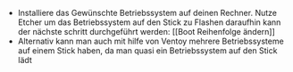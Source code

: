 - Installiere das Gewünschte Betriebssystem auf deinen Rechner. Nutze Etcher um das Betriebssystem auf den Stick zu Flashen daraufhin kann der nächste schritt durchgeführt werden: [[Boot Reihenfolge ändern]]
- Alternativ kann man auch mit hilfe von Ventoy mehrere Betriebssysteme auf einem Stick haben, da man quasi ein Betriebssystem auf den Stick lädt